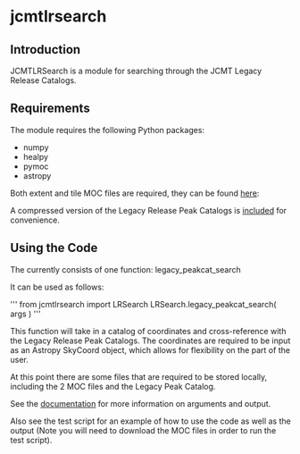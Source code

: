 # jcmtlrsearch

## Introduction

JCMTLRSearch is a module for searching through the JCMT Legacy Release Catalogs.

## Requirements

The module requires the following Python packages:
- numpy
- healpy
- pymoc
- astropy

Both extent and tile MOC files are required, they can be found [here](http://www.eaobservatory.org/jcmt/science/archive/lr1/):

A compressed version of the Legacy Release Peak Catalogs is
[included](catalogs/) for convenience.

## Using the Code

The currently consists of one function: legacy_peakcat_search

It can be used as follows:

'''
from jcmtlrsearch import LRSearch
LRSearch.legacy_peakcat_search( args )
'''

This function will take in a catalog of coordinates and cross-reference with the
Legacy Release Peak Catalogs. The coordinates are required to be input as an
Astropy SkyCoord object, which allows for flexibility on the part of the user.

At this point there are some files that are required to be stored locally,
including the 2 MOC files and the Legacy Peak Catalog.

See the [documentation](docs/README.txt) for more information on arguments and
output.

Also see the test script for an example of how to use the code as well as the
output (Note you will need to download the MOC files in order to run the test
script).
